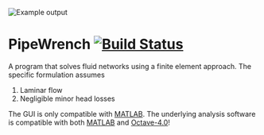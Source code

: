 ![Example output](https://github.com/cmccomb/PipeWrench/blob/master/example.png)

# PipeWrench [![Build Status](https://travis-ci.org/cmccomb/PipeWrench.svg)](https://travis-ci.org/cmccomb/PipeWrench)
A program that solves fluid networks using a finite element approach. The specific formulation assumes

  1. Laminar flow
  2. Negligible minor head losses

The GUI is only compatible with [MATLAB](http://www.mathworks.com/products/matlab/). The underlying analysis software is compatible with both [MATLAB](http://www.mathworks.com/products/matlab/) and [Octave-4.0](https://www.gnu.org/software/octave/)!

